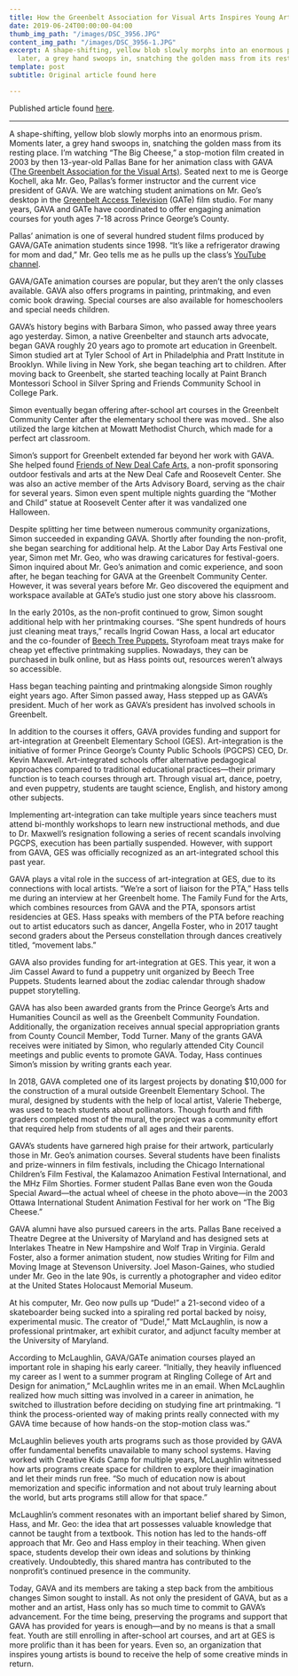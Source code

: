 ```yaml
---
title: How the Greenbelt Association for Visual Arts Inspires Young Artists
date: 2019-06-24T00:00:00-04:00
thumb_img_path: "/images/DSC_3956.JPG"
content_img_path: "/images/DSC_3956-1.JPG"
excerpt: A shape-shifting, yellow blob slowly morphs into an enormous prism. Moments
  later, a grey hand swoops in, snatching the golden mass from its resting place.
template: post
subtitle: Original article found here

---
```

Published article found [here](https://www.greenbeltonline.org/how-the-greenbelt-association-for-visual-arts-inspires-young-artists/).

***

A shape-shifting, yellow blob slowly morphs into an enormous prism. Moments later, a grey hand swoops in, snatching the golden mass from its resting place. I’m watching “The Big Cheese,” a stop-motion film created in 2003 by then 13-year-old Pallas Bane for her animation class with GAVA ([The Greenbelt Association for the Visual Arts)](http://www.gavaonline.org/). Seated next to me is George Kochell, aka Mr. Geo, Pallas’s former instructor and the current vice president of GAVA. We are watching student animations on Mr. Geo’s desktop in the [Greenbelt Access Television](https://www.greenbeltaccesstv.org/) (GATe) film studio. For many years, GAVA and GATe have coordinated to offer engaging animation courses for youth ages 7-18 across Prince George’s County.

Pallas’ animation is one of several hundred student films produced by GAVA/GATe animation students since 1998. “It’s like a refrigerator drawing for mom and dad,” Mr. Geo tells me as he pulls up the class’s [YouTube channel](https://www.youtube.com/channel/UC8_VZNBjVb_e6D4AwA5E4uw).

GAVA/GATe animation courses are popular, but they aren’t the only classes available. GAVA also offers programs in painting, printmaking, and even comic book drawing. Special courses are also available for homeschoolers and special needs children.

GAVA’s history begins with Barbara Simon, who passed away three years ago yesterday. Simon, a native Greenbelter and staunch arts advocate, began GAVA roughly 20 years ago to promote art education in Greenbelt. Simon studied art at Tyler School of Art in Philadelphia and Pratt Institute in Brooklyn. While living in New York, she began teaching art to children. After moving back to Greenbelt, she started teaching locally at Paint Branch Montessori School in Silver Spring and Friends Community School in College Park.

Simon eventually began offering after-school art courses in the Greenbelt Community Center after the elementary school there was moved.. She also utilized the large kitchen at Mowatt Methodist Church, which made for a perfect art classroom.

Simon’s support for Greenbelt extended far beyond her work with GAVA. She helped found [Friends of New Deal Cafe Arts,](https://www.newdealcafe.com/about-us/fondca/) a non-profit sponsoring outdoor festivals and arts at the New Deal Cafe and Roosevelt Center. She was also an active member of the Arts Advisory Board, serving as the chair for several years. Simon even spent multiple nights guarding the “Mother and Child” statue at Roosevelt Center after it was vandalized one Halloween.

Despite splitting her time between numerous community organizations, Simon succeeded in expanding GAVA. Shortly after founding the non-profit, she began searching for additional help. At the Labor Day Arts Festival one year, Simon met Mr. Geo, who was drawing caricatures for festival-goers. Simon inquired about Mr. Geo’s animation and comic experience, and soon after, he began teaching for GAVA at the Greenbelt Community Center. However, it was several years before Mr. Geo discovered the equipment and workspace available at GATe’s studio just one story above his classroom.

In the early 2010s, as the non-profit continued to grow, Simon sought additional help with her printmaking courses. “She spent hundreds of hours just cleaning meat trays,” recalls Ingrid Cowan Hass, a local art educator and the co-founder of [Beech Tree Puppets.](https://www.beechtreepuppets.com/) Styrofoam meat trays make for cheap yet effective printmaking supplies. Nowadays, they can be purchased in bulk online, but as Hass points out, resources weren’t always so accessible.

Hass began teaching painting and printmaking alongside Simon roughly eight years ago. After Simon passed away, Hass stepped up as GAVA’s president. Much of her work as GAVA’s president has involved schools in Greenbelt.

In addition to the courses it offers, GAVA provides funding and support for art-integration at Greenbelt Elementary School (GES). Art-integration is the initiative of former Prince George’s County Public Schools (PGCPS) CEO, Dr. Kevin Maxwell. Art-integrated schools offer alternative pedagogical approaches compared to traditional educational practices—their primary function is to teach courses through art. Through visual art, dance, poetry, and even puppetry, students are taught science, English, and history among other subjects.

Implementing art-integration can take multiple years since teachers must attend bi-monthly workshops to learn new instructional methods, and due to Dr. Maxwell’s resignation following a series of recent scandals involving PGCPS, execution has been partially suspended. However, with support from GAVA, GES was officially recognized as an art-integrated school this past year.

GAVA plays a vital role in the success of art-integration at GES, due to its connections with local artists. “We’re a sort of liaison for the PTA,” Hass tells me during an interview at her Greenbelt home. The Family Fund for the Arts, which combines resources from GAVA and the PTA, sponsors artist residencies at GES. Hass speaks with members of the PTA before reaching out to artist educators such as dancer, Angella Foster, who in 2017 taught second graders about the Perseus constellation through dances creatively titled, “movement labs.”

GAVA also provides funding for art-integration at GES. This year, it won a Jim Cassel Award to fund a puppetry unit organized by Beech Tree Puppets. Students learned about the zodiac calendar through shadow puppet storytelling.

GAVA has also been awarded grants from the Prince George’s Arts and Humanities Council as well as the Greenbelt Community Foundation. Additionally, the organization receives annual special appropriation grants from County Council Member, Todd Turner. Many of the grants GAVA receives were initiated by Simon, who regularly attended City Council meetings and public events to promote GAVA. Today, Hass continues Simon’s mission by writing grants each year.

In 2018, GAVA completed one of its largest projects by donating $10,000 for the construction of a mural outside Greenbelt Elementary School. The mural, designed by students with the help of local artist, Valerie Theberge, was used to teach students about pollinators. Though fourth and fifth graders completed most of the mural, the project was a community effort that required help from students of all ages and their parents.

GAVA’s students have garnered high praise for their artwork, particularly those in Mr. Geo’s animation courses. Several students have been finalists and prize-winners in film festivals, including the Chicago International Children’s Film Festival, the Kalamazoo Animation Festival International, and the MHz Film Shorties. Former student Pallas Bane even won the Gouda Special Award—the actual wheel of cheese in the photo above—in the 2003 Ottawa International Student Animation Festival for her work on “The Big Cheese.”

GAVA alumni have also pursued careers in the arts. Pallas Bane received a Theatre Degree at the University of Maryland and has designed sets at Interlakes Theatre in New Hampshire and Wolf Trap in Virginia. Gerald Foster, also a former animation student, now studies Writing for Film and Moving Image at Stevenson University. Joel Mason-Gaines, who studied under Mr. Geo in the late 90s, is currently a photographer and video editor at the United States Holocaust Memorial Museum.

At his computer, Mr. Geo now pulls up “Dude!” a 21-second video of a skateboarder being sucked into a spiraling red portal backed by noisy, experimental music. The creator of “Dude!,” Matt McLaughlin, is now a professional printmaker, art exhibit curator, and adjunct faculty member at the University of Maryland.

According to McLaughlin, GAVA/GATe animation courses played an important role in shaping his early career. “Initially, they heavily influenced my career as I went to a summer program at Ringling College of Art and Design for animation,” McLaughlin writes me in an email. When McLaughlin realized how much sitting was involved in a career in animation, he switched to illustration before deciding on studying fine art printmaking. “I think the process-oriented way of making prints really connected with my GAVA time because of how hands-on the stop-motion class was.”

McLaughlin believes youth arts programs such as those provided by GAVA offer fundamental benefits unavailable to many school systems. Having worked with Creative Kids Camp for multiple years, McLaughlin witnessed how arts programs create space for children to explore their imagination and let their minds run free. “So much of education now is about memorization and specific information and not about truly learning about the world, but arts programs still allow for that space.”

McLaughlin’s comment resonates with an important belief shared by Simon, Hass, and Mr. Geo: the idea that art possesses valuable knowledge that cannot be taught from a textbook. This notion has led to the hands-off approach that Mr. Geo and Hass employ in their teaching. When given space, students develop their own ideas and solutions by thinking creatively. Undoubtedly, this shared mantra has contributed to the nonprofit’s continued presence in the community.

Today, GAVA and its members are taking a step back from the ambitious changes Simon sought to install. As not only the president of GAVA, but as a mother and an artist, Hass only has so much time to commit to GAVA’s advancement. For the time being, preserving the programs and support that GAVA has provided for years is enough—and by no means is that a small feat. Youth are still enrolling in after-school art courses, and art at GES is more prolific than it has been for years. Even so, an organization that inspires young artists is bound to receive the help of some creative minds in return.